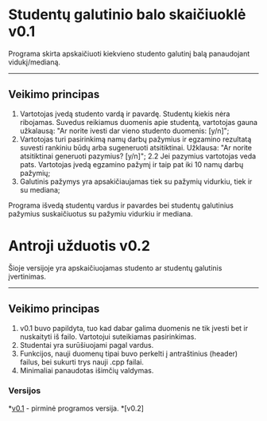 # Studentų galutinio balo skaičiuoklė v0.1 #
Programa skirta apskaičiuoti kiekvieno studento galutinį balą panaudojant vidukį/medianą.

- - - 
## Veikimo principas ##
1. Vartotojas įvedą studento vardą ir pavardę. Studentų kiekis nėra ribojamas. Suvedus reikiamus duomenis apie studentą, vartotojas gauna užkalausą: "Ar norite ivesti dar vieno studento duomenis: [y/n]";
2. Vartotojas turi pasirinkimą namų darbų pažymius ir egzamino rezultatą suvesti rankiniu būdų arba sugeneruoti atsitiktinai. Užklausa:  "Ar norite atsitiktinai generuoti pazymius? [y/n]";
  2.2 Jei pazymius vartotojas veda pats. Vartotojas įvedą egzamino pažymį ir taip pat iki 10 namų darbų pažymių;
3. Galutinis pažymys yra apsakičiaujamas tiek su pažymių vidurkiu, tiek ir su mediana;

Programa išvedą studentų vardus ir pavardes bei studentų galutinius pažymius suskaičiuotus su pažymiu vidurkiu ir mediana.

# Antroji užduotis v0.2 #
Šioje versijoje yra apskaičiuojamas studento ar studentų galutinis įvertinimas.

- - - 
## Veikimo principas ##
1. v0.1 buvo papildyta, tuo kad dabar galima duomenis ne tik įvesti bet ir nuskaityti iš failo. Vartotojui suteikiamas pasirinkimas.
2. Studentai yra surūšiuojami pagal vardus.
3. Funkcijos, nauji duomenų tipai buvo perkelti į antraštinius (header) failus, bei sukurti trys nauji .cpp failai.
4. Minimaliai panaudotas išimčių valdymas.

### Versijos ###
*[v0.1](https://github.com/Kamile11/Project-1.git) - pirminė programos versija.
*[v0.2]
